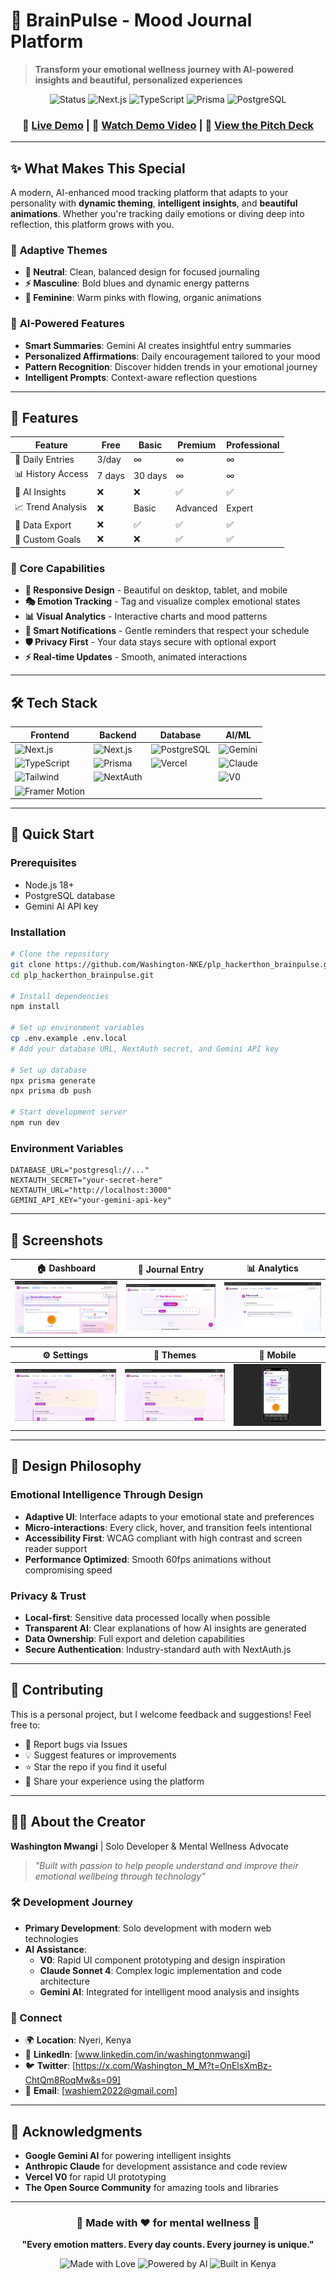 # 🌟 BrainPulse - Mood Journal Platform

> **Transform your emotional wellness journey with AI-powered insights and beautiful, personalized experiences**

<div align="center">

![Status](https://img.shields.io/badge/Status-Live-brightgreen?style=for-the-badge)
![Next.js](https://img.shields.io/badge/Next.js-14-black?style=for-the-badge&logo=next.js)
![TypeScript](https://img.shields.io/badge/TypeScript-blue?style=for-the-badge&logo=typescript&logoColor=white)
![Prisma](https://img.shields.io/badge/Prisma-2D3748?style=for-the-badge&logo=prisma&logoColor=white)
![PostgreSQL](https://img.shields.io/badge/PostgreSQL-316192?style=for-the-badge&logo=postgresql&logoColor=white)

### 🔗 [**Live Demo**](https://brainpulse.riverpen.com) | 🎥 [**Watch Demo Video**](YOUR_DEMO_VIDEO_URL_HERE) | 📘 [**View the Pitch Deck**](https://gamma.app/docs/BrainPulse-Feel-Better-Every-Day-yoeo29lvy6dv444)

</div>

---

## ✨ What Makes This Special

A modern, AI-enhanced mood tracking platform that adapts to your personality with **dynamic theming**, **intelligent insights**, and **beautiful animations**. Whether you're tracking daily emotions or diving deep into reflection, this platform grows with you.

### 🎨 **Adaptive Themes**
- **🧠 Neutral**: Clean, balanced design for focused journaling
- **⚡ Masculine**: Bold blues and dynamic energy patterns  
- **💖 Feminine**: Warm pinks with flowing, organic animations

### 🤖 **AI-Powered Features**
- **Smart Summaries**: Gemini AI creates insightful entry summaries
- **Personalized Affirmations**: Daily encouragement tailored to your mood
- **Pattern Recognition**: Discover hidden trends in your emotional journey
- **Intelligent Prompts**: Context-aware reflection questions

---

## 🚀 Features

| Feature | Free | Basic | Premium | Professional |
|---------|------|-------|---------|--------------|
| 📝 Daily Entries | 3/day | ∞ | ∞ | ∞ |
| 📊 History Access | 7 days | 30 days | ∞ | ∞ |
| 🤖 AI Insights | ❌ | ❌ | ✅ | ✅ |
| 📈 Trend Analysis | ❌ | Basic | Advanced | Expert |
| 💾 Data Export | ❌ | ✅ | ✅ | ✅ |
| 🎯 Custom Goals | ❌ | ❌ | ✅ | ✅ |

### 🌈 Core Capabilities
- **📱 Responsive Design** - Beautiful on desktop, tablet, and mobile
- **🎭 Emotion Tracking** - Tag and visualize complex emotional states
- **📊 Visual Analytics** - Interactive charts and mood patterns
- **🔔 Smart Notifications** - Gentle reminders that respect your schedule
- **🛡️ Privacy First** - Your data stays secure with optional export
- **⚡ Real-time Updates** - Smooth, animated interactions

---

## 🛠️ Tech Stack

<div align="center">

| Frontend | Backend | Database | AI/ML |
|----------|---------|----------|-------|
| ![Next.js](https://img.shields.io/badge/-Next.js-000?style=flat&logo=next.js) | ![Next.js](https://img.shields.io/badge/-Next.js-000?style=flat&logo=next.js)| ![PostgreSQL](https://img.shields.io/badge/-PostgreSQL-336791?style=flat&logo=postgresql&logoColor=white) | ![Gemini](https://img.shields.io/badge/-Gemini_AI-4285F4?style=flat&logo=google&logoColor=white) |
| ![TypeScript](https://img.shields.io/badge/-TypeScript-3178C6?style=flat&logo=typescript&logoColor=white) | ![Prisma](https://img.shields.io/badge/-Prisma-2D3748?style=flat&logo=prisma&logoColor=white) | ![Vercel](https://img.shields.io/badge/-Vercel-000?style=flat&logo=vercel) | ![Claude](https://img.shields.io/badge/-Claude_4-FF6B35?style=flat) |
| ![Tailwind](https://img.shields.io/badge/-Tailwind-38B2AC?style=flat&logo=tailwind-css&logoColor=white) | ![NextAuth](https://img.shields.io/badge/-NextAuth-000?style=flat&logo=next.js) | | ![V0](https://img.shields.io/badge/-V0-000?style=flat) |
| ![Framer Motion](https://img.shields.io/badge/-Framer_Motion-0055FF?style=flat&logo=framer&logoColor=white) | | | |

</div>

---

## 🎯 Quick Start

### Prerequisites
- Node.js 18+
- PostgreSQL database
- Gemini AI API key

### Installation

```bash
# Clone the repository
git clone https://github.com/Washington-NKE/plp_hackerthon_brainpulse.git
cd plp_hackerthon_brainpulse.git

# Install dependencies
npm install

# Set up environment variables
cp .env.example .env.local
# Add your database URL, NextAuth secret, and Gemini API key

# Set up database
npx prisma generate
npx prisma db push

# Start development server
npm run dev
```

### Environment Variables

```env
DATABASE_URL="postgresql://..."
NEXTAUTH_SECRET="your-secret-here"
NEXTAUTH_URL="http://localhost:3000"
GEMINI_API_KEY="your-gemini-api-key"
```

---

## 📱 Screenshots

<div align="center">

| 🏠 Dashboard | 📝 Journal Entry | 📊 Analytics |
|--------------|------------------|--------------|
| ![Dashboard](public/screenshots/brainpulse3.png) | ![Journal](public/screenshots/brainpulse4.png) | ![Analytics](public/screenshots/brainpulse5.png) |

| ⚙️ Settings | 🎨 Themes | 📱 Mobile |
|-------------|-----------|-----------|
| ![Settings](public/screenshots/brainpulse6.png) | ![Themes](public/screenshots/brainpulse6.png) | ![Mobile](public/screenshots/brainpulse7.png) |

</div>

---

## 🎨 Design Philosophy

### **Emotional Intelligence Through Design**
- **Adaptive UI**: Interface adapts to your emotional state and preferences
- **Micro-interactions**: Every click, hover, and transition feels intentional
- **Accessibility First**: WCAG compliant with high contrast and screen reader support
- **Performance Optimized**: Smooth 60fps animations without compromising speed

### **Privacy & Trust**
- **Local-first**: Sensitive data processed locally when possible
- **Transparent AI**: Clear explanations of how AI insights are generated
- **Data Ownership**: Full export and deletion capabilities
- **Secure Authentication**: Industry-standard auth with NextAuth.js

---

## 🤝 Contributing

This is a personal project, but I welcome feedback and suggestions! Feel free to:

- 🐛 Report bugs via Issues
- 💡 Suggest features or improvements  
- ⭐ Star the repo if you find it useful
- 🔄 Share your experience using the platform

---

## 👨‍💻 About the Creator

**Washington Mwangi** | Solo Developer & Mental Wellness Advocate

> *"Built with passion to help people understand and improve their emotional wellbeing through technology"*

### 🛠️ Development Journey
- **Primary Development**: Solo development with modern web technologies
- **AI Assistance**: 
  - **V0**: Rapid UI component prototyping and design inspiration
  - **Claude Sonnet 4**: Complex logic implementation and code architecture
  - **Gemini AI**: Integrated for intelligent mood analysis and insights

### 📍 Connect
- 🌍 **Location**: Nyeri, Kenya
- 💼 **LinkedIn**: [www.linkedin.com/in/washingtonmwangi]
- 🐦 **Twitter**: [https://x.com/Washington_M_M?t=OnElsXmBz-ChtQm8RoqMw&s=09]
- 📧 **Email**: [washiem2022@gmail.com]

---

## 🙏 Acknowledgments

- **Google Gemini AI** for powering intelligent insights
- **Anthropic Claude** for development assistance and code review
- **Vercel V0** for rapid UI prototyping
- **The Open Source Community** for amazing tools and libraries

---

<div align="center">

### 🌟 **Made with ❤️ for mental wellness** 🌟

**"Every emotion matters. Every day counts. Every journey is unique."**

![Made with Love](https://img.shields.io/badge/Made_with-❤️-red?style=for-the-badge)
![Powered by AI](https://img.shields.io/badge/Powered_by-🤖_AI-blue?style=for-the-badge)
![Built in Kenya](https://img.shields.io/badge/Built_in-🇰🇪_Kenya-green?style=for-the-badge)

</div>
